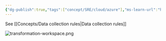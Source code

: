 ```yaml
---
{"dg-publish":true,"tags":["concept/SRE/cloud/azure"],"ms-learn-url":"https://learn.microsoft.com/en-us/azure/azure-monitor/essentials/data-collection-transformations-workspace","definition":"The workspace transformation data collection rule (DCR) is a special DCR that's applied directly to a Log Analytics workspace.","creation_date":"2024-05-02 18:40","permalink":"/concepts/workspace-transformation-data-collection-rule/","dgPassFrontmatter":true}
---
```


See [[Concepts/Data collection rules\|Data collection rules]]

![transformation-workspace.png](/img/user/images/transformation-workspace.png)